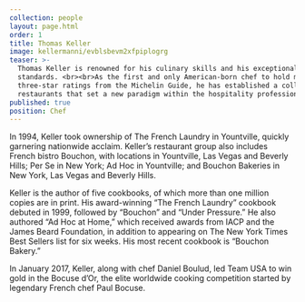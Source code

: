 ```yaml
---
collection: people
layout: page.html
order: 1
title: Thomas Keller
image: kellermanni/evblsbevm2xfpiplogrg
teaser: >-
  Thomas Keller is renowned for his culinary skills and his exceptionally high
  standards. <br><br>As the first and only American-born chef to hold multiple
  three-star ratings from the Michelin Guide, he has established a collection of
  restaurants that set a new paradigm within the hospitality profession.
published: true
position: Chef
---
```

In 1994, Keller took ownership of The French Laundry in Yountville, quickly garnering nationwide acclaim. Keller’s restaurant group also includes French bistro Bouchon, with locations in Yountville, Las Vegas and Beverly Hills; Per Se in New York; Ad Hoc in Yountville; and Bouchon Bakeries in New York, Las Vegas and Beverly Hills. 

Keller is the author of five cookbooks, of which more than one million copies are in print. His award-winning “The French Laundry” cookbook debuted in 1999, followed by “Bouchon” and “Under Pressure.” He also authored “Ad Hoc at Home,” which received awards from IACP and the James Beard Foundation, in addition to appearing on The New York Times Best Sellers list for six weeks. His most recent cookbook is “Bouchon Bakery.”

In January 2017, Keller, along with chef Daniel Boulud, led Team USA to win gold in the Bocuse d’Or, the elite worldwide cooking competition started by legendary French chef Paul Bocuse. 
